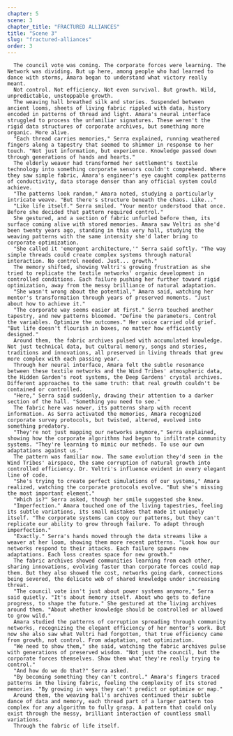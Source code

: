 ```yaml
---
chapter: 5
scene: 3
chapter_title: "FRACTURED ALLIANCES"
title: "Scene 3"
slug: "fractured-alliances"
order: 3
---
```


      The council vote was coming. The corporate forces were learning. The Network was dividing. But up here, among people who had learned to dance with storms, Amara began to understand what victory really meant.
      Not control. Not efficiency. Not even survival. But growth. Wild, unpredictable, unstoppable growth.
      The weaving hall breathed silk and stories. Suspended between ancient looms, sheets of living fabric rippled with data, history encoded in patterns of thread and light. Amara's neural interface struggled to process the unfamiliar signatures. These weren't the rigid data structures of corporate archives, but something more organic. More alive.
      "Each thread carries memories," Serra explained, running weathered fingers along a tapestry that seemed to shimmer in response to her touch. "Not just information, but experience. Knowledge passed down through generations of hands and hearts."
      The elderly weaver had transformed her settlement's textile technology into something corporate sensors couldn't comprehend. Where they saw simple fabric, Amara's engineer's eye caught complex patterns of conductivity, data storage denser than any official system could achieve.
      "The patterns look random," Amara noted, studying a particularly intricate weave. "But there's structure beneath the chaos. Like..."
      "Like life itself." Serra smiled. "Your mentor understood that once. Before she decided that pattern required control."
      She gestured, and a section of fabric unfurled before them, its surface coming alive with stored memories. Amara saw Veltri as she'd been twenty years ago, standing in this very hall, studying the weaving patterns with the same intensity she'd later bring to corporate optimization.
      "She called it 'emergent architecture,'" Serra said softly. "The way simple threads could create complex systems through natural interaction. No control needed. Just... growth."
      The memory shifted, showing Veltri's growing frustration as she tried to replicate the textile networks' organic development in controlled conditions. Each failure pushing her further toward rigid optimization, away from the messy brilliance of natural adaptation.
      "She wasn't wrong about the potential," Amara said, watching her mentor's transformation through years of preserved moments. "Just about how to achieve it."
      "The corporate way seems easier at first." Serra touched another tapestry, and new patterns bloomed. "Define the parameters. Control the variables. Optimize the outcomes." Her voice carried old grief. "But life doesn't flourish in boxes, no matter how efficiently designed."
      Around them, the fabric archives pulsed with accumulated knowledge. Not just technical data, but cultural memory, songs and stories, traditions and innovations, all preserved in living threads that grew more complex with each passing year.
      Through her neural interface, Amara felt the subtle resonance between these textile networks and the Wind Tribes' atmospheric data, the Hidden Garden's root systems, the Deep Gardens' crystal archives. Different approaches to the same truth: that real growth couldn't be contained or controlled.
      "Here," Serra said suddenly, drawing their attention to a darker section of the hall. "Something you need to see."
      The fabric here was newer, its patterns sharp with recent information. As Serra activated the memories, Amara recognized corporate survey protocols, but twisted, altered, evolved into something predatory.
      "They're not just mapping our networks anymore," Serra explained, showing how the corporate algorithms had begun to infiltrate community systems. "They're learning to mimic our methods. To use our own adaptations against us."
      The pattern was familiar now. The same evolution they'd seen in the Wind Tribes' airspace, the same corruption of natural growth into controlled efficiency. Dr. Veltri's influence evident in every elegant line of code.
      "She's trying to create perfect simulations of our systems," Amara realized, watching the corporate protocols evolve. "But she's missing the most important element."
      "Which is?" Serra asked, though her smile suggested she knew.
      "Imperfection." Amara touched one of the living tapestries, feeling its subtle variations, its small mistakes that made it uniquely itself. "The corporate systems can copy our patterns, but they can't replicate our ability to grow through failure. To adapt through imperfection."
      "Exactly." Serra's hands moved through the data streams like a weaver at her loom, showing them more recent patterns. "Look how our networks respond to their attacks. Each failure spawns new adaptations. Each loss creates space for new growth."
      The fabric archives showed communities learning from each other, sharing innovations, evolving faster than corporate forces could map them. But they also showed the cost, networks going dark, connections being severed, the delicate web of shared knowledge under increasing threat.
      "The council vote isn't just about power systems anymore," Serra said quietly. "It's about memory itself. About who gets to define progress, to shape the future." She gestured at the living archives around them. "About whether knowledge should be controlled or allowed to grow wild."
      Amara studied the patterns of corruption spreading through community networks, recognizing the elegant efficiency of her mentor's work. But now she also saw what Veltri had forgotten, that true efficiency came from growth, not control. From adaptation, not optimization.
      "We need to show them," she said, watching the fabric archives pulse with generations of preserved wisdom. "Not just the council, but the corporate forces themselves. Show them what they're really trying to control."
      "And how do we do that?" Serra asked.
      "By becoming something they can't control." Amara's fingers traced patterns in the living fabric, feeling the complexity of its stored memories. "By growing in ways they can't predict or optimize or map."
      Around them, the weaving hall's archives continued their subtle dance of data and memory, each thread part of a larger pattern too complex for any algorithm to fully grasp. A pattern that could only exist through the messy, brilliant interaction of countless small variations.
      Through the fabric of life itself.
